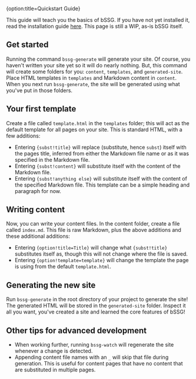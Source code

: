 {option:title=Quickstart Guide}

This guide will teach you the basics of bSSG. If you have not yet installed it, read the installation guide [here](https://bevan0.github.io/bSSG/install). This page is still a WIP, as-is bSSG itself.

## Get started
Running the command `bssg-generate` will generate your site. Of course, you haven't written your site yet so it will do nearly nothing. But, this command will create some folders for you: `content`, `templates`, and `generated-site`. Place HTML templates in `templates` and Markdown content in `content`. When you next run `bssg-generate`, the site will be generated using what you've put in those folders.

## Your first template
Create a file called `template.html` in the `templates` folder; this will act as the default template for all pages on your site. This is standard HTML, with a few additions:
* Entering `{subst!title}` will replace (substitute, hence `subst`) itself with the pages title, inferred from either the Markdown file name or as it was specified in the Markdown file.
* Entering `{subst!content}` will substitute itself with the content of the Markdown file.
* Entering `{subst!anything else}` will substitute itself with the content of the specified Markdown file.
This template can be a simple heading and paragraph for now.

## Writing content
Now, you can write your content files. In the content folder, create a file called `index.md`. This file is raw Markdown, plus the above additions and these additional additions:
* Entering `{option!title=Title}` will change what `{subst!title}` substitutes itself as, though this will not change where the file is saved.
* Entering `{option!template=template}` will change the template the page is using from the default `template.html`.

## Generating the new site
Run `bssg-generate` in the root directory of your project to generate the site! The generated HTML will be stored in the `generated-site` folder. Inspect it all you want, you've created a site and learned the core features of bSSG!

## Other tips for advanced development
* When working further, running `bssg-watch` will regenerate the site whenever a change is detected.
* Appending content file names with an `_` will skip that file during generation. This is useful for content pages that have no content that are substituted in multiple pages.